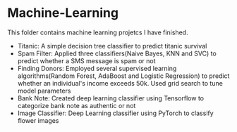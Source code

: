 # Machine-Learning
This folder contains machine learning projetcs I have finished.
- Titanic: A simple decision tree classifier to predict titanic survival
- Spam Filter: Applied three classifiers(Naive Bayes, KNN and SVC) to predict whether a SMS message is spam or not
- Finding Donors: Employed several supervised learning algorithms(Random Forest, AdaBoost and Logistic Regression) to predict whether an individual's income exceeds 50k. Used grid search to tune model parameters
- Bank Note: Created deep learning classifier using Tensorflow to categorize bank note as authentic or not
- Image Classifier: Deep Learning classifier using PyTorch to classify flower images
